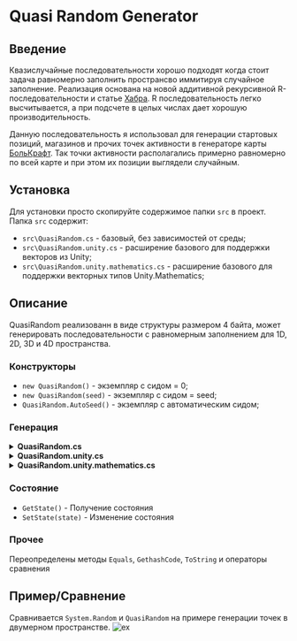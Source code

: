 # Quasi Random Generator

## Введение
Квазислучайные последовательности хорошо подходят когда стоит задача равномерно заполнить пространсво иммитируя случайное заполнение. Реализация основана на новой аддитивной рекурсивной R-последовательности и статье [Хабра](https://habr.com/ru/articles/440892/).
R последовательность легко высчитывается, а при подсчете в целых числах дает хорошую производительность. 

Данную последовательность я использовал для генерации стартовых позиций, магазинов и прочих точек активности в генераторе карты [БольКрафт](https://www.youtube.com/watch?v=txSoCd98OcI&list=PLZT7fvvYlYfhqWJBWzJoLQxconfz1lHPq&index=17). Так точки активности располагались примерно равномерно по всей карте и при этом их позиции выглядели случайным.

## Установка
Для установки просто скопируйте содержимое папки `src` в проект. Папка `src` содержит:
+ `src\QuasiRandom.cs` - базовый, без зависимостей от среды;
+ `src\QuasiRandom.unity.cs` - расширение базового для поддержки векторов из Unity;  
+ `src\QuasiRandom.unity.mathematics.cs` - расширение базового для поддержки векторных типов Unity.Mathematics;

## Описание

QuasiRandom реализованн в виде структуры размером 4 байта, может генерировать последовательности с равномерным заполнением для 1D, 2D, 3D и 4D пространства.

### Конструкторы
+ `new QuasiRandom()` - экземпляр с сидом = 0;
+ `new QuasiRandom(seed)` - экземпляр с сидом = seed;
+ `QuasiRandom.AutoSeed()` - экземпляр с автоматическим сидом;

### Генерация

<details>
<summary><b>QuasiRandom.cs</b></summary>

+ `bool` [false - true] <br>
`NextBool()` `NextBool2(out x, out y)` `NextBool3(out x, out y, out z)` `NextBool4(out x, out y, out z, out w)`;

+ `int` [int.MinValue <= x <= int.MaxValue] <br>
`NextInt()` `NextInt2(out x, out y)` `NextInt3(out x, out y, out z)` `NextInt4(out x, out y, out z, out w)`;

+ `int` [0 <= x < max] <br>
`NextInt(max)` `NextInt2(max, out x, out y)` `NextInt3(max, out x, out y, out z)` `NextInt4(max, out x, out y, out z, out w)`;

+ `int` [min <= x < max] <br>
`NextInt(min, max)` `NextInt2(min, max, out x, out y)` `NextInt3(min, max, out x, out y, out z)` `NextInt4(min, max, out x, out y, out z, out w)`;

+ `uint` [uint.MinValue <= x <= uint.MaxValue] <br>
`NextUInt()` `NextUInt2(out x, out y)` `NextUInt3(out x, out y, out z)` `NextInt4(out x, out y, out z, out w)`;

+ `uint` [0 <= x < max] <br>
`NextUInt(max)` `NextUInt2(max, out x, out y)` `NextUInt3(max, out x, out y, out z)` `NextUInt4(max, out x, out y, out z, out w)`;

+ `uint` [min <= x < max] <br>
`NextUInt(min, max)` `NextUInt2(min, max, out x, out y)` `NextUInt3(min, max, out x, out y, out z)` `NextUInt4(min, max, out x, out y, out z, out w)`;

+ `long` [long.MinValue <= x <= long.MaxValue] <br>
`NextLong()` `NextLong2(out x, out y)` `NextLong3(out x, out y, out z)` `NextLong4(out x, out y, out z, out w)`;

+ `ulong` [ulong.MinValue <= x <= ulong.MaxValue] <br>
`NextULong()` `NextULong2(out x, out y)` `NextULong3(out x, out y, out z)` `NextULong4(out x, out y, out z, out w)`;

+ `float` [0.0f <= x < 1.0f] <br>
`NextFloat()` `NextFloat2(out x, out y)` `NextFloat3(out x, out y, out z)` `NextFloat4(out x, out y, out z, out w)`;

+ `double` [0.0d <= x < 1.0d] <br>
`NextDouble()` `NextDouble2(out x, out y)` `NextDouble3(out x, out y, out z)` `NextDouble4(out x, out y, out z, out w)`;

+ `VectorX` [0.0f <= x < 1.0f] <br>
`NextVector2()` `NextVector3()` `NextVector4()`;

</details>

<details>
<summary><b>QuasiRandom.unity.cs</b></summary>

+ `VectorX` [0.0f <= x < 1.0f] <br>
`NextUnityVector2()` `NextUnityVector3()` `NextUnityVector4()`; 

+ `VectorXInt` [0.0f <= x < 1.0f] <br>
`NextUnityVector2Int()` `NextUnityVector3Int()`;

</details>

<details>
<summary><b>QuasiRandom.unity.mathematics.cs</b></summary>

+ `bool` [false - true] <br>
`NextBool2()` `NextBool3()` `NextBool4()`;

+ `int` [int.MinValue <= x <= int.MaxValue] <br>
`NextInt2()` `NextInt3()` `NextInt4()`;

+ `int` [0 <= x < max] <br>
`NextInt2(max)` `NextInt3(max)` `NextInt4(max)`;

+ `int` [min <= x < max] <br>
`NextInt2(min, max)` `NextInt3(min, max)` `NextInt4(min, max)`;

+ `uint` [uint.MinValue <= x <= uint.MaxValue] <br>
`NextUInt2()` `NextUInt3()` `NextInt4()`;

+ `uint` [0 <= x < max] <br>
`NextUInt2(max)` `NextUInt3(max)` `NextUInt4(max)`;

+ `uint` [min <= x < max] <br>
`NextUInt2(min, max)` `NextUInt3(min, max)` `NextUInt4(min, max)`;

+ `float` [0.0f <= x < 1.0f] <br>
`NextFloat2()` `NextFloat3()` `NextFloat4()`;

+ `double` [0.0d <= x < 1.0d] <br>
`NextDouble2()` `NextDouble3()` `NextDouble4()`;

</details>

### Состояние

+ `GetState()` - Получение состояния 
+ `SetState(state)` - Изменение состояния 

### Прочее

Переопределены методы `Equals`, `GethashCode`, `ToString` и операторы сравнения

## Пример/Сравнение
Сравнивается `System.Random` и `QuasiRandom` на примере генерации точек в двумерном пространстве.
![ex](https://github.com/DCFApixels/Quasi_Random/assets/99481254/a1556d7d-7e6b-41cc-98dd-7af6aeffb590)

